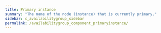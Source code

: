 ```yaml
---
title: Primary instance
summary: "The name of the node (instance) that is currently primary."
sidebar: c_availabilitygroup_sidebar
permalink: /availabilitygroup_component_primaryinstance/
---
```


